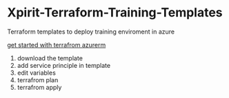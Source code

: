 # Xpirit-Terraform-Training-Templates
Terraform templates to deploy training enviroment in azure 

[get started with terrafrom azurerm](https://pgroene.wordpress.com/2016/06/14/getting-started-with-terraform-on-windows-and-azure/)

1. download the template
2. add service principle in template
3. edit variables
4. terrafrom plan
4. terrafrom apply

